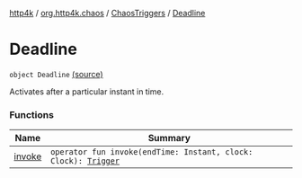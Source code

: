 [http4k](../../../index.md) / [org.http4k.chaos](../../index.md) / [ChaosTriggers](../index.md) / [Deadline](./index.md)

# Deadline

`object Deadline` [(source)](https://github.com/http4k/http4k/blob/master/http4k-testing-chaos/src/main/kotlin/org/http4k/chaos/ChaosTriggers.kt#L101)

Activates after a particular instant in time.

### Functions

| Name | Summary |
|---|---|
| [invoke](invoke.md) | `operator fun invoke(endTime: Instant, clock: Clock): `[`Trigger`](../../-trigger.md) |
